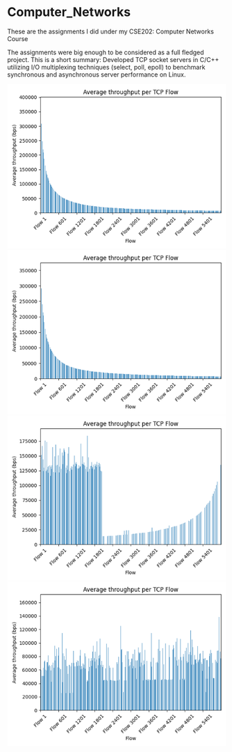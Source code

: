 # Computer_Networks

These are the assignments I did under my CSE202: Computer Networks Course

The assignments were big enough to be considered as a full fledged project. This is a short summary:
Developed TCP socket servers in C/C++ utilizing I/O multiplexing techniques (select, poll, epoll) to benchmark synchronous
and asynchronous server performance on Linux.

![Epoll3000](https://github.com/UtsvGrg/Computer_Networks/blob/main/assignment3/Throughput/thr_epoll3000.png)
![Poll3000](https://github.com/UtsvGrg/Computer_Networks/blob/main/assignment3/Throughput/thr_poll3000.png)
![Select3000](https://github.com/UtsvGrg/Computer_Networks/blob/main/assignment3/Throughput/thr_select3000.png)
![Thread3000](https://github.com/UtsvGrg/Computer_Networks/blob/main/assignment3/Throughput/thr_thread3000.png)



